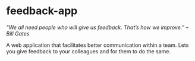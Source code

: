 # feedback-app

*“We all need people who will give us feedback. That’s how we improve.” – Bill Gates*

A web application that facilitates better communication within a team. Lets you give feedback to your colleagues and for them to do the same.


